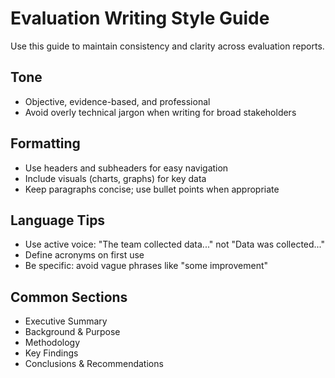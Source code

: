 # Evaluation Writing Style Guide

Use this guide to maintain consistency and clarity across evaluation reports.

## Tone
- Objective, evidence-based, and professional
- Avoid overly technical jargon when writing for broad stakeholders

## Formatting
- Use headers and subheaders for easy navigation
- Include visuals (charts, graphs) for key data
- Keep paragraphs concise; use bullet points when appropriate

## Language Tips
- Use active voice: "The team collected data..." not "Data was collected..."
- Define acronyms on first use
- Be specific: avoid vague phrases like "some improvement"

## Common Sections
- Executive Summary
- Background & Purpose
- Methodology
- Key Findings
- Conclusions & Recommendations
